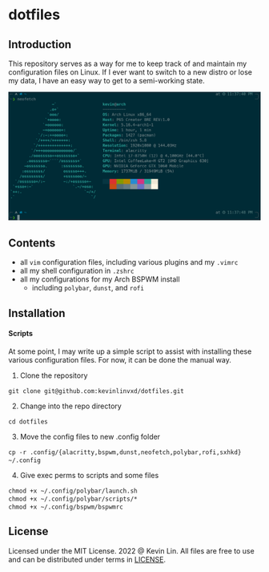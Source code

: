 # dotfiles

## Introduction

This repository serves as a way for me to keep track of and maintain my configuration files on Linux. If I ever want to switch to a new distro or lose my data, I have an easy way to get to a semi-working state.

![My Arch Neofetch](https://raw.githubusercontent.com/kevinlinvxd/arch-dotfiles/master/misc/arch-neofetch.png)

## Contents

- all `vim` configuration files, including various plugins and my `.vimrc`
- all my shell configuration in `.zshrc`
- all my configurations for my Arch BSPWM install
  - including `polybar`, `dunst`, and `rofi`
  
## Installation

#### Scripts

At some point, I may write up a simple script to assist with installing these various configuration files. For now, it can be done the manual way.

1. Clone the repository
```
git clone git@github.com:kevinlinvxd/dotfiles.git
```

2. Change into the repo directory
```
cd dotfiles
```

3. Move the config files to new .config folder
```
cp -r .config/{alacritty,bspwm,dunst,neofetch,polybar,rofi,sxhkd} ~/.config
```

4. Give exec perms to scripts and some files
```
chmod +x ~/.config/polybar/launch.sh
chmod +x ~/.config/polybar/scripts/*
chmod +x ~/.config/bspwm/bspwmrc
```

## License


Licensed under the MIT License. 2022 @ Kevin Lin. All files are free to use and can be distributed under terms in [LICENSE](LICENSE).
